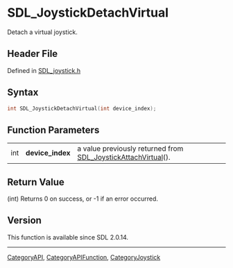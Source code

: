 # SDL_JoystickDetachVirtual

Detach a virtual joystick.

## Header File

Defined in [SDL_joystick.h](https://github.com/libsdl-org/SDL/blob/SDL2/include/SDL_joystick.h)

## Syntax

```c
int SDL_JoystickDetachVirtual(int device_index);
```

## Function Parameters

|     |                  |                                                                                            |
| --- | ---------------- | ------------------------------------------------------------------------------------------ |
| int | **device_index** | a value previously returned from [SDL_JoystickAttachVirtual](SDL_JoystickAttachVirtual)(). |

## Return Value

(int) Returns 0 on success, or -1 if an error occurred.

## Version

This function is available since SDL 2.0.14.





----
[CategoryAPI](CategoryAPI), [CategoryAPIFunction](CategoryAPIFunction), [CategoryJoystick](CategoryJoystick)


